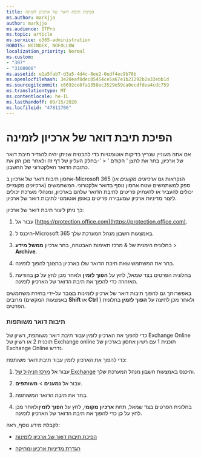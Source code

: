 ```yaml
---
title: הפיכת תיבת דואר של ארכיון לזמינה
ms.author: markjjo
author: markjjo
ms.audience: ITPro
ms.topic: article
ms.service: o365-administration
ROBOTS: NOINDEX, NOFOLLOW
localization_priority: Normal
ms.custom:
- "307"
- "3100008"
ms.assetid: e1a5fab7-d3a5-4d4c-8ee2-0edf4ec9b76b
ms.openlocfilehash: 3e20eaf8dec85454ce5a67e1b21292b2a33ebb1d
ms.sourcegitcommit: c6692ce0fa1358ec3529e59ca0ecdfdea4cdc759
ms.translationtype: MT
ms.contentlocale: he-IL
ms.lasthandoff: 09/15/2020
ms.locfileid: "47811706"
---
```

# <a name="enable-an-archive-mailbox"></a>הפיכת תיבת דואר של ארכיון לזמינה

אם אתה מעוניין שנריץ בדיקות אוטומטיות כדי להבטיח שניתן יהיה להגדיר תיבת דואר של ארכיון, בחר את לחצן ' הקודם ' < '-בחלק העליון של דף זה ולאחר מכן הזן את כתובת הדואר האלקטרוני של החשבון.

אחסון תיבות דואר של ארכיון ב-Microsoft 365 (הנקראות גם *ארכיונים מקוונים* או *ארכיונים מקומיים*) ספק למשתמשים שטח אחסון נוסף בדואר אלקטרוני. המשתמשים יכולים להעביר או להעתיק פריטים לתיבת הדואר שלהם בארכיון, ומנהלי מערכת יכולים ליצור מדיניות ארכיון שמעבירה פריטים באופן אוטומטי לתיבות דואר של ארכיון.
  
כך ניתן ליצור תיבת דואר של ארכיון:
  
1. עבור אל [https://protection.office.com](https://protection.office.com).

2. היכנס ל-Microsoft 365 באמצעות חשבון מנהל המערכת שלך.

3. בחלונית הימנית של &amp; מרכז תאימות האבטחה, בחר ארכיון **ממשל מידע** \> **Archive**.

4. בחר את המשתמש שאת תיבת הדואר שלו בארכיון ברצונך להפוך לזמינה.

5. בחלונית הפרטים בצד שמאל, לחץ על **הפוך לזמין** ולאחר מכן לחץ על **כן** בהודעת האזהרה כדי להפוך את תיבת הדואר של הארכיון לזמינה.

באפשרותך גם להפוך תיבות דואר של ארכיון לזמינות בצובר על-ידי בחירת משתמשים מרובים (באמצעות המקשים **Shift** או **Ctrl** ) ולאחר מכן לחיצה על **הפוך לזמין** בחלונית הפרטים.
  
### <a name="shared-mailboxes"></a>תיבות דואר משותפות

כדי להפוך את הארכיון לזמין עבור תיבת דואר משותפת, רשיון של Exchange Online תוכנית 2 או רשיון של Exchange online תוכנית 1 עם רשיון אחסון בארכיון של Exchange Online נדרש.  

כדי להפוך את הארכיון לזמין עבור תיבת דואר משותפת:

1. עבור אל [מרכז הניהול של Exchange](https://outlook.office365.com/ecp) והיכנס באמצעות חשבון מנהל המערכת שלך.

2. עבור אל **נמענים**  >  **משותפים**.

3. בחר את תיבת הדואר המשותפת.

4. בחלונית הפרטים בצד שמאל, תחת **ארכיון מקומי**, לחץ על **הפוך לזמין**ולאחר מכן לחץ על **כן** כדי להפוך את תיבת הדואר של הארכיון לזמינה.

לקבלת מידע נוסף, ראה:
  
- [הפיכת תיבות דואר של ארכיון לזמינות](https://docs.microsoft.com/microsoft-365/compliance/enable-archive-mailboxes)

- [הגדרת מדיניות ארכיון ומחיקה](https://docs.microsoft.com//office365/securitycompliance/set-up-an-archive-and-deletion-policy-for-mailboxes)
